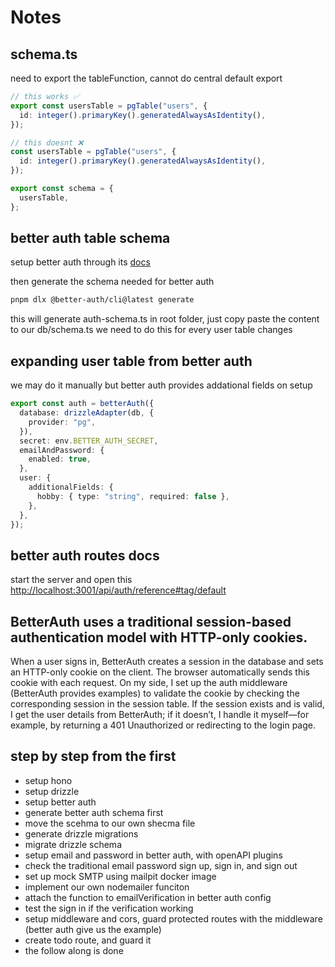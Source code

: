 # Notes

## schema.ts

need to export the tableFunction, cannot do central default export

```ts
// this works ✅
export const usersTable = pgTable("users", {
  id: integer().primaryKey().generatedAlwaysAsIdentity(),
});
```

```ts
// this doesnt ❌
const usersTable = pgTable("users", {
  id: integer().primaryKey().generatedAlwaysAsIdentity(),
});

export const schema = {
  usersTable,
};
```

## better auth table schema

setup better auth through its [docs](https://www.better-auth.com/docs/installation)

then generate the schema needed for better auth

```bash
pnpm dlx @better-auth/cli@latest generate
```

this will generate auth-schema.ts in root folder, just copy paste the content to our db/schema.ts
we need to do this for every user table changes

## expanding user table from better auth

we may do it manually but better auth provides addational fields on setup

```ts
export const auth = betterAuth({
  database: drizzleAdapter(db, {
    provider: "pg",
  }),
  secret: env.BETTER_AUTH_SECRET,
  emailAndPassword: {
    enabled: true,
  },
  user: {
    additionalFields: {
      hobby: { type: "string", required: false },
    },
  },
});
```

## better auth routes docs

start the server and open this [http://localhost:3001/api/auth/reference#tag/default](http://localhost:3001/api/auth/reference#tag/default)

## BetterAuth uses a traditional session-based authentication model with HTTP-only cookies.

When a user signs in, BetterAuth creates a session in the database and sets an HTTP-only cookie on the client. The browser automatically sends this cookie with each request. On my side, I set up the auth middleware (BetterAuth provides examples) to validate the cookie by checking the corresponding session in the session table. If the session exists and is valid, I get the user details from BetterAuth; if it doesn’t, I handle it myself—for example, by returning a 401 Unauthorized or redirecting to the login page.

## step by step from the first

- setup hono
- setup drizzle
- setup better auth
- generate better auth schema first
- move the scehma to our own shecma file
- generate drizzle migrations
- migrate drizzle schema
- setup email and password in better auth, with openAPI plugins
- check the traditional email password sign up, sign in, and sign out
- set up mock SMTP using mailpit docker image
- implement our own nodemailer funciton
- attach the function to emailVerification in better auth config
- test the sign in if the verification working
- setup middleware and cors, guard protected routes with the middleware (better auth give us the example)
- create todo route, and guard it
- the follow along is done
